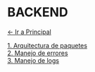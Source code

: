 # BACKEND

[← Ir a Principal](./../../../README.md)

[1. Arquitectura de paquetes](./packages/README.md) <br>
[2. Manejo de errores](./errors/README.md) <br>
[3. Manejo de logs](./logging/README.md) <br>